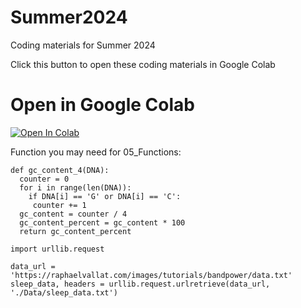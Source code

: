 # Summer2024
Coding materials for Summer 2024

Click this button to open these coding materials in Google Colab 

# Open in Google Colab

[![Open In Colab](https://colab.research.google.com/assets/colab-badge.svg)](https://colab.research.google.com/github/STARTneuro/Summer2024)


Function you may need for 05_Functions:

```
def gc_content_4(DNA):
  counter = 0
  for i in range(len(DNA)):
    if DNA[i] == 'G' or DNA[i] == 'C':
     counter += 1
  gc_content = counter / 4
  gc_content_percent = gc_content * 100
  return gc_content_percent
```
```
import urllib.request

data_url = 'https://raphaelvallat.com/images/tutorials/bandpower/data.txt'
sleep_data, headers = urllib.request.urlretrieve(data_url, './Data/sleep_data.txt')
```
